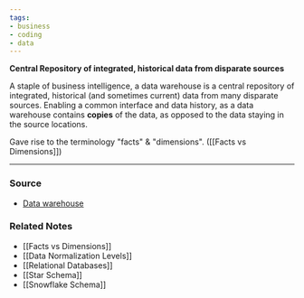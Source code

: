 ```yaml
---
tags:
- business
- coding
- data
---
```

**Central Repository of integrated, historical data from disparate sources**

A staple of business intelligence, a data warehouse is a central repository of integrated, historical (and sometimes current) data from many disparate sources. Enabling a common interface and data history, as a data warehouse contains **copies** of the data, as opposed to the data staying in the source locations.

Gave rise to the terminology "facts" & "dimensions". ([[Facts vs Dimensions]]) 

---
### Source
- [Data warehouse](https://en.wikipedia.org/wiki/Data_warehouse)

### Related Notes
- [[Facts vs Dimensions]]
- [[Data Normalization Levels]]
- [[Relational Databases]]
- [[Star Schema]]
- [[Snowflake Schema]]